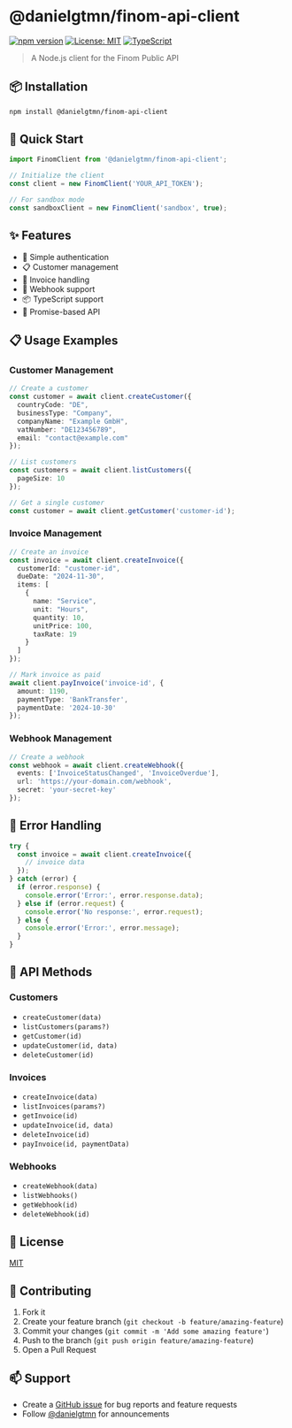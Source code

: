 # @danielgtmn/finom-api-client

[![npm version](https://badge.fury.io/js/@danielgtmn%2Ffinom-api-client.svg)](https://www.npmjs.com/package/@danielgtmn/finom-api-client)
[![License: MIT](https://img.shields.io/badge/License-MIT-yellow.svg)](https://opensource.org/licenses/MIT)
[![TypeScript](https://img.shields.io/badge/TypeScript-Ready-blue.svg)](https://www.typescriptlang.org/)

> A Node.js client for the Finom Public API

## 📦 Installation

```bash
npm install @danielgtmn/finom-api-client
```

## 🚀 Quick Start

```typescript
import FinomClient from '@danielgtmn/finom-api-client';

// Initialize the client
const client = new FinomClient('YOUR_API_TOKEN');

// For sandbox mode
const sandboxClient = new FinomClient('sandbox', true);
```

## ✨ Features

- 🔑 Simple authentication
- 📋 Customer management
- 📄 Invoice handling
- 🔔 Webhook support
- 📦 TypeScript support
- 🚀 Promise-based API

## 📋 Usage Examples

### Customer Management

```typescript
// Create a customer
const customer = await client.createCustomer({
  countryCode: "DE",
  businessType: "Company",
  companyName: "Example GmbH",
  vatNumber: "DE123456789",
  email: "contact@example.com"
});

// List customers
const customers = await client.listCustomers({
  pageSize: 10
});

// Get a single customer
const customer = await client.getCustomer('customer-id');
```

### Invoice Management

```typescript
// Create an invoice
const invoice = await client.createInvoice({
  customerId: "customer-id",
  dueDate: "2024-11-30",
  items: [
    {
      name: "Service",
      unit: "Hours",
      quantity: 10,
      unitPrice: 100,
      taxRate: 19
    }
  ]
});

// Mark invoice as paid
await client.payInvoice('invoice-id', {
  amount: 1190,
  paymentType: 'BankTransfer',
  paymentDate: '2024-10-30'
});
```

### Webhook Management

```typescript
// Create a webhook
const webhook = await client.createWebhook({
  events: ['InvoiceStatusChanged', 'InvoiceOverdue'],
  url: 'https://your-domain.com/webhook',
  secret: 'your-secret-key'
});
```

## 🔧 Error Handling

```typescript
try {
  const invoice = await client.createInvoice({
    // invoice data
  });
} catch (error) {
  if (error.response) {
    console.error('Error:', error.response.data);
  } else if (error.request) {
    console.error('No response:', error.request);
  } else {
    console.error('Error:', error.message);
  }
}
```

## 📘 API Methods

### Customers
- `createCustomer(data)`
- `listCustomers(params?)`
- `getCustomer(id)`
- `updateCustomer(id, data)`
- `deleteCustomer(id)`

### Invoices
- `createInvoice(data)`
- `listInvoices(params?)`
- `getInvoice(id)`
- `updateInvoice(id, data)`
- `deleteInvoice(id)`
- `payInvoice(id, paymentData)`

### Webhooks
- `createWebhook(data)`
- `listWebhooks()`
- `getWebhook(id)`
- `deleteWebhook(id)`

## 📝 License

[MIT](https://choosealicense.com/licenses/mit/)

## 🤝 Contributing

1. Fork it
2. Create your feature branch (`git checkout -b feature/amazing-feature`)
3. Commit your changes (`git commit -m 'Add some amazing feature'`)
4. Push to the branch (`git push origin feature/amazing-feature`)
5. Open a Pull Request

## 📫 Support

- Create a [GitHub issue](https://github.com/danielgtmn/finom-api-client/issues) for bug reports and feature requests
- Follow [@danielgtmn](https://github.com/danielgtmn) for announcements